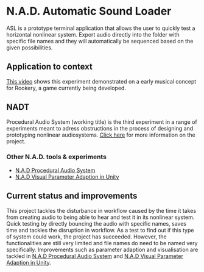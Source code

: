 # N.A.D. Automatic Sound Loader
ASL is a prototype terminal application that allows the user to quickly test a horizontal nonlinear system. Export audio directly into the folder with specific file names and they will automatically be sequenced based on the given possibilities. 

## Application to context
[This video](https://streamable.com/w8x043) shows this experiment demonstrated on a early musical concept for Rookery, a game currently being developed.

## NADT
Procedural Audio System (working title) is the third experiment in a range of experiments meant to adress obstructions in the process of designing and prototyping nonlinear audiosystems. [Click here](http://sdkoning.com/PF/N.A.D.T..html) for more information on the project.

### Other N.A.D. tools & experiments
- [N.A.D Procedural Audio System](https://github.com/StijndeK/N.A.D.ProceduralAudioSystem)
- [N.A.D Visual Parameter Adaption in Unity](https://github.com/StijndeK/N.A.D.VisualParameterAdaption)

## Current status and improvements
This project tackles the disturbance in workflow caused by the time it takes from creating audio to being able to hear and test it in its nonlinear system. Quick testing by directly bouncing the audio with specific names, saves time and tackles the disruption in workflow. As a test to find out if this type of system could work, the project has succeeded. However, the functionalities are still very limited and file names do need to be named very specifically. Improvements such as parameter adaption and visualisation are tackled in [N.A.D Procedural Audio System](https://github.com/StijndeK/N.A.D.ProceduralAudioSystem) and [N.A.D Visual Parameter Adaption in Unity](https://github.com/StijndeK/N.A.D.VisualParameterAdaption).
